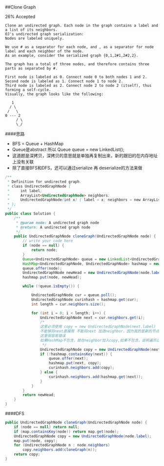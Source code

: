 ##Clone Graph

26% Accepted

	Clone an undirected graph. Each node in the graph contains a label and a list of its neighbors.
	OJ's undirected graph serialization:
	Nodes are labeled uniquely.

	We use # as a separator for each node, and , as a separator for node label and each neighbor of the node.
	As an example, consider the serialized graph {0,1,2#1,2#2,2}.

	The graph has a total of three nodes, and therefore contains three parts as separated by #.

	First node is labeled as 0. Connect node 0 to both nodes 1 and 2.
	Second node is labeled as 1. Connect node 1 to node 2.
	Third node is labeled as 2. Connect node 2 to node 2 (itself), thus forming a self-cycle.
	Visually, the graph looks like the following:

       1
      / \
     /   \
    0 --- 2
         / \
         \_/

####思路
- BFS = Queue + HashMap
- Queue是abstract 所以 Queue<UndirectedGraphNode> queue = new LinkedList<UndirectedGraphNode>();
- 这道题是深拷贝，深拷贝的意思就是单独再复制出来，新的跟旧的在内存地址上没有关联
- 除了直接BFS和DFS，还可以通过serialize 再 deserialize的方法来做

```java
/**
 * Definition for undirected graph.
 * class UndirectedGraphNode {
 *     int label;
 *     ArrayList<UndirectedGraphNode> neighbors;
 *     UndirectedGraphNode(int x) { label = x; neighbors = new ArrayList<UndirectedGraphNode>(); }
 * };
 */
public class Solution {
    /**
     * @param node: A undirected graph node
     * @return: A undirected graph node
     */
    public UndirectedGraphNode cloneGraph(UndirectedGraphNode node) {
        // write your code here
        if (node == null) {
            return node;
        }
        Queue<UndirectedGraphNode> queue = new LinkedList<UndirectedGraphNode>();
        HashMap<UndirectedGraphNode, UndirectedGraphNode> hashmap = new HashMap<UndirectedGraphNode, UndirectedGraphNode>();
        queue.offer(node);
        UndirectedGraphNode newHead = new UndirectedGraphNode(node.label);
        hashmap.put(node, newHead);

        while (!queue.isEmpty()) {

            UndirectedGraphNode cur = queue.poll();
            UndirectedGraphNode curinhash = hashmap.get(cur);
            int length = cur.neighbors.size();

            for (int i = 0; i < length; i++) {
                UndirectedGraphNode next = cur.neighbors.get(i);
                /*
                这里必须使用 copy = new UndirectedGraphNode(next.label)
                不能够将next直接用 不能将next 加进neighbor，因为我的是新的节点，不能跟原来的节点扯上关系
                这里很容易错误
                如果HashMap不包含，就在neighbor加入copy,如果不包含，说明遍历过了，有可能这个点已经加入了neighbor,所以我么你直接使用，把整个加入到neighbor
                 */
                UndirectedGraphNode copy = new UndirectedGraphNode(next.label);
                if (!hashmap.containsKey(next)) {
                    queue.offer(next);
                    hashmap.put(next, copy);
                    curinhash.neighbors.add(copy);
                } else {
                    curinhash.neighbors.add(hashmap.get(next));
                }
            }
        }
        return newHead;
    }
}

```

####DFS
```java
public UndirectedGraphNode cloneGraph(UndirectedGraphNode node) {
    if (node == null) return null;
    if (map.containsKey(node)) return map.get(node);
    UndirectedGraphNode copy = new UndirectedGraphNode(node.label);
    map.put(node, copy);
    for (UndirectedGraphNode n : node.neighbors)
        copy.neighbors.add(cloneGraph(n));
    return copy;
}
```
